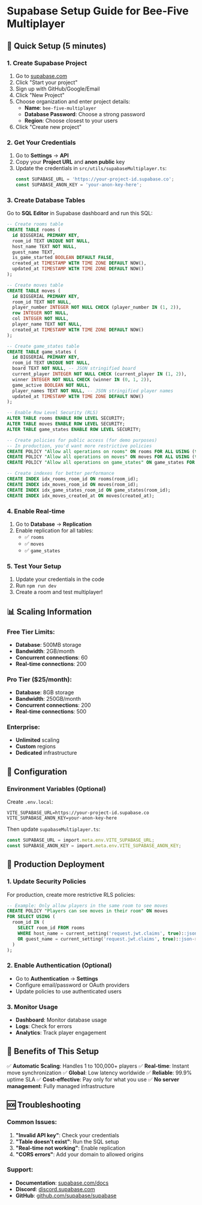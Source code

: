 # Supabase Setup Guide for Bee-Five Multiplayer

## 🚀 Quick Setup (5 minutes)

### 1. Create Supabase Project
1. Go to [supabase.com](https://supabase.com)
2. Click "Start your project"
3. Sign up with GitHub/Google/Email
4. Click "New Project"
5. Choose organization and enter project details:
   - **Name**: `bee-five-multiplayer`
   - **Database Password**: Choose a strong password
   - **Region**: Choose closest to your users
6. Click "Create new project"

### 2. Get Your Credentials
1. Go to **Settings** → **API**
2. Copy your **Project URL** and **anon public** key
3. Update the credentials in `src/utils/supabaseMultiplayer.ts`:
   ```typescript
   const SUPABASE_URL = 'https://your-project-id.supabase.co';
   const SUPABASE_ANON_KEY = 'your-anon-key-here';
   ```

### 3. Create Database Tables
Go to **SQL Editor** in Supabase dashboard and run this SQL:

```sql
-- Create rooms table
CREATE TABLE rooms (
  id BIGSERIAL PRIMARY KEY,
  room_id TEXT UNIQUE NOT NULL,
  host_name TEXT NOT NULL,
  guest_name TEXT,
  is_game_started BOOLEAN DEFAULT FALSE,
  created_at TIMESTAMP WITH TIME ZONE DEFAULT NOW(),
  updated_at TIMESTAMP WITH TIME ZONE DEFAULT NOW()
);

-- Create moves table
CREATE TABLE moves (
  id BIGSERIAL PRIMARY KEY,
  room_id TEXT NOT NULL,
  player_number INTEGER NOT NULL CHECK (player_number IN (1, 2)),
  row INTEGER NOT NULL,
  col INTEGER NOT NULL,
  player_name TEXT NOT NULL,
  created_at TIMESTAMP WITH TIME ZONE DEFAULT NOW()
);

-- Create game_states table
CREATE TABLE game_states (
  id BIGSERIAL PRIMARY KEY,
  room_id TEXT UNIQUE NOT NULL,
  board TEXT NOT NULL, -- JSON stringified board
  current_player INTEGER NOT NULL CHECK (current_player IN (1, 2)),
  winner INTEGER NOT NULL CHECK (winner IN (0, 1, 2)),
  game_active BOOLEAN NOT NULL,
  player_names TEXT NOT NULL, -- JSON stringified player names
  updated_at TIMESTAMP WITH TIME ZONE DEFAULT NOW()
);

-- Enable Row Level Security (RLS)
ALTER TABLE rooms ENABLE ROW LEVEL SECURITY;
ALTER TABLE moves ENABLE ROW LEVEL SECURITY;
ALTER TABLE game_states ENABLE ROW LEVEL SECURITY;

-- Create policies for public access (for demo purposes)
-- In production, you'd want more restrictive policies
CREATE POLICY "Allow all operations on rooms" ON rooms FOR ALL USING (true);
CREATE POLICY "Allow all operations on moves" ON moves FOR ALL USING (true);
CREATE POLICY "Allow all operations on game_states" ON game_states FOR ALL USING (true);

-- Create indexes for better performance
CREATE INDEX idx_rooms_room_id ON rooms(room_id);
CREATE INDEX idx_moves_room_id ON moves(room_id);
CREATE INDEX idx_game_states_room_id ON game_states(room_id);
CREATE INDEX idx_moves_created_at ON moves(created_at);
```

### 4. Enable Real-time
1. Go to **Database** → **Replication**
2. Enable replication for all tables:
   - ✅ `rooms`
   - ✅ `moves` 
   - ✅ `game_states`

### 5. Test Your Setup
1. Update your credentials in the code
2. Run `npm run dev`
3. Create a room and test multiplayer!

## 📊 Scaling Information

### Free Tier Limits:
- **Database**: 500MB storage
- **Bandwidth**: 2GB/month
- **Concurrent connections**: 60
- **Real-time connections**: 200

### Pro Tier ($25/month):
- **Database**: 8GB storage
- **Bandwidth**: 250GB/month
- **Concurrent connections**: 200
- **Real-time connections**: 500

### Enterprise:
- **Unlimited** scaling
- **Custom** regions
- **Dedicated** infrastructure

## 🔧 Configuration

### Environment Variables (Optional)
Create `.env.local`:
```env
VITE_SUPABASE_URL=https://your-project-id.supabase.co
VITE_SUPABASE_ANON_KEY=your-anon-key-here
```

Then update `supabaseMultiplayer.ts`:
```typescript
const SUPABASE_URL = import.meta.env.VITE_SUPABASE_URL;
const SUPABASE_ANON_KEY = import.meta.env.VITE_SUPABASE_ANON_KEY;
```

## 🚀 Production Deployment

### 1. Update Security Policies
For production, create more restrictive RLS policies:

```sql
-- Example: Only allow players in the same room to see moves
CREATE POLICY "Players can see moves in their room" ON moves
FOR SELECT USING (
  room_id IN (
    SELECT room_id FROM rooms 
    WHERE host_name = current_setting('request.jwt.claims', true)::json->>'email'
    OR guest_name = current_setting('request.jwt.claims', true)::json->>'email'
  )
);
```

### 2. Enable Authentication (Optional)
- Go to **Authentication** → **Settings**
- Configure email/password or OAuth providers
- Update policies to use authenticated users

### 3. Monitor Usage
- **Dashboard**: Monitor database usage
- **Logs**: Check for errors
- **Analytics**: Track player engagement

## 🎯 Benefits of This Setup

✅ **Automatic Scaling**: Handles 1 to 100,000+ players
✅ **Real-time**: Instant move synchronization
✅ **Global**: Low latency worldwide
✅ **Reliable**: 99.9% uptime SLA
✅ **Cost-effective**: Pay only for what you use
✅ **No server management**: Fully managed infrastructure

## 🆘 Troubleshooting

### Common Issues:
1. **"Invalid API key"**: Check your credentials
2. **"Table doesn't exist"**: Run the SQL setup
3. **"Real-time not working"**: Enable replication
4. **"CORS errors"**: Add your domain to allowed origins

### Support:
- **Documentation**: [supabase.com/docs](https://supabase.com/docs)
- **Discord**: [discord.supabase.com](https://discord.supabase.com)
- **GitHub**: [github.com/supabase/supabase](https://github.com/supabase/supabase)
